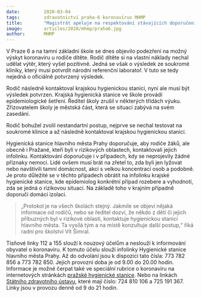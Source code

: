 ```yaml
---
date:         2020-03-04
tags:         zdravotnictví praha-6 koronavirus MHMP
title:        "Magistrát apeluje na respektování stávajících doporučení státní hygienické služby"
image: 	      articles/2020/mhmp/praha6.jpg
author:       MHMP
---
```


V Praze 6 a na tamní základní škole se dnes objevilo podezření na možný výskyt koronaviru u rodiče dítěte. Rodič dítěte si na vlastní náklady nechal udělat výtěr, který vyšel pozitivně. Jedná se však o výsledek ze soukromé kliniky, který musí potvrdit národní referenční laboratoř. V tuto se tedy nejedná o oficiálně potvrzený výsledek.

Rodič následně kontaktoval krajskou hygienickou stanici, nyní ale musí být výsledek potvrzen. Krajská hygienická stanice ve škole provádí epidemiologické šetření. Ředitel školy zrušil v některých třídách výuku. Zřizovatelem školy je městská část, která se situací zabývá na svém zasedání.

Rodič bohužel zvolil nestandartní postup, nejprve se nechal testovat na soukromé klinice a až následně kontaktoval krajskou hygienickou stanici.

Hygienická stanice hlavního města Prahy doporučuje, aby rodiče žáků, ale obecně i Pražané, kteří byli v rizikových oblastech, kontaktovali jejich infolinku. Kontaktování doporučuje i v případech, kdy se neprojevily žádné příznaky nemoci. Lidé ovšem musí brát na zřetel to, zda byli jen lyžovat nebo navštívili tamní domácnost, akci s velkou koncentrací osob a podobně. Je proto důležité se v těchto případech obrátit na infolinku krajské hygienické stanice, kde epidemiolog konkrétní případ rozebere a vyhodnotí, zda se jedná o rizikovou situaci. Na základě toho v krajním případně doporučí domácí izolaci.

> „Protokol je na všech školách stejný. Jakmile se objeví nějaká informace od rodičů, nebo se ředitel dozví, že někdo z dětí či jejich příbuzných byl v rizikové oblasti, kontaktuje hygienickou stanici hlavního města. Ta vysílá tým a na místě konzultuje další postup,“ říká radní pro školství Vít Šimral. 

Tísňové linky 112 a 155 slouží k nouzový účelům a neslouží k informování obyvatel o koronaviru. K tomuto účelu slouží infolinky Hygienické stanice hlavního města Prahy. Až do odvolání jsou k dispozici tato čísla: 773 782 856 a 773 782 850. Jejich provozní doba je od 9.00 do 20.00 hodin. Informace je možné čerpat také ve speciální rubrice o koronaviru na internetových stránkách [pražské hygienické stanice](http://www.hygpraha.cz/obsah/koronavirus_506_1.html). Nebo na linkách [Státního zdravotního ústavu](http://szu.cz/tema/krizove-situace/2019-ncov-novy-koronavirus-wu-chan), které mají číslo: 724 810 106 a 725 191 367. Linky jsou v provozu denně od 9 do 21 hodin.
